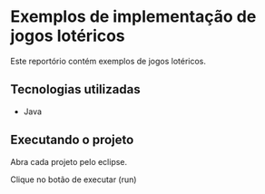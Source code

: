 # Exemplos de implementação de jogos lotéricos

Este reportório contém exemplos de jogos lotéricos.

## Tecnologias utilizadas

- Java

## Executando o projeto

Abra cada projeto pelo eclipse.

Clique no botão de executar (run)